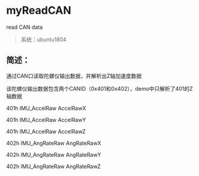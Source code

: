# myReadCAN
read CAN data

> 系统：ubuntu1804

## 简述：
通过CAN口读取陀螺仪输出数据，并解析出Z轴加速度数据

该陀螺仪输出数据包含两个CANID（0x401和0x402），demo中只解析了401的Z轴数据


401h	IMU_AccelRaw	AccelRawX

401h	IMU_AccelRaw	AccelRawY

401h	IMU_AccelRaw	AccelRawZ

402h	IMU_AngRateRaw	AngRateRawX

402h	IMU_AngRateRaw	AngRateRawY

402h	IMU_AngRateRaw	AngRateRawZ


